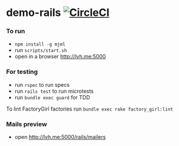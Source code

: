 # demo-rails [![CircleCI][build-badge]][build]

### To run
- `npm install -g mjml`
- run `scripts/start.sh`
- open in a browser http://lvh.me:5000

### For testing
- run `rspec` to run specs
- run `rails test` to run microtests
- run `bundle exec guard` for TDD

To lint FactoryGirl factories run
`bundle exec rake factory_girl:lint`

### Mails preview
- open http://lvh.me:5000/rails/mailers

[build-badge]: https://circleci.com/gh/AlexKVal/demo-rails.svg?&style=shield&circle-token=a24ac042fa40345f975edf6e6fea4fa5a078672c
[build]: https://circleci.com/gh/AlexKVal/demo-rails
